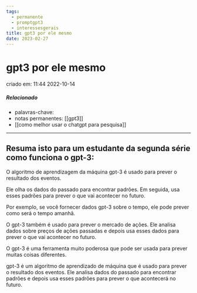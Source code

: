 ```yaml
---
tags:
  - permanente
  - promptgpt3
  - interessesgerais
title: gpt3 por ele mesmo
date: 2023-02-27
---
```

# gpt3 por ele mesmo
criado em: 11:44 2022-10-14

##### Relacionado
- palavras-chave: 
- notas permanentes: [[gpt3]]
- [[como melhor usar o chatgpt para pesquisa]]

---

## Resuma isto para um estudante da segunda série como funciona o gpt-3:


O algoritmo de aprendizagem da máquina gpt-3 é usado para prever o resultado dos eventos.

Ele olha os dados do passado para encontrar padrões. Em seguida, usa esses padrões para prever o que vai acontecer no futuro.

Por exemplo, se você fornecer dados gpt-3 sobre o tempo, ele pode prever como será o tempo amanhã.

O gpt-3 também é usado para prever o mercado de ações. Ele analisa dados sobre preços de ações passadas e depois usa esses dados para prever o que vai acontecer no futuro.

O gpt-3 é uma ferramenta muito poderosa que pode ser usada para prever muitas coisas diferentes.

gpt-3 é um algoritmo de aprendizado de máquina que é usado para prever o resultado dos eventos. Ele analisa dados do passado para encontrar padrões e depois usa esses padrões para prever o que acontecerá no futuro.